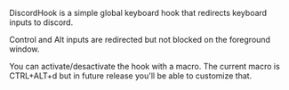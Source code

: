 DiscordHook is a simple global keyboard hook that redirects keyboard inputs to discord.

Control and Alt inputs are redirected but not blocked on the foreground window.

You can activate/desactivate the hook with a macro.
The current macro is CTRL+ALT+d but in future release you'll be able to customize that.
